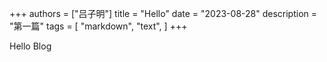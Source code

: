 +++
authors = ["吕子明"]
title = "Hello"
date = "2023-08-28"
description = "第一篇"
tags = [
    "markdown",
    "text",
]
+++

Hello Blog